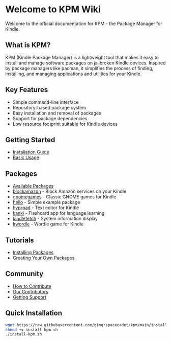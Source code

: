 # Welcome to KPM Wiki

Welcome to the official documentation for KPM - the Package Manager for Kindle.

## What is KPM?
KPM (Kindle Package Manager) is a lightweight tool that makes it easy to install and manage software packages on jailbroken Kindle devices. Inspired by package managers like pacman, it simplifies the process of finding, installing, and managing applications and utilities for your Kindle.

## Key Features
* Simple command-line interface
* Repository-based package system
* Easy installation and removal of packages
* Support for package dependencies
* Low resource footprint suitable for Kindle devices

## Getting Started
* [Installation Guide](/installation)
* [Basic Usage](/usage)

## Packages
* [Available Packages](/packages)
* [blockamazon](/packages/blockamazon) - Block Amazon services on your Kindle
* [gnomegames](/packages/gnomegames) - Classic GNOME games for Kindle
* [hello](/packages/hello) - Simple example package
* [hyprpad](/packages/hyprpad) - Text editor for Kindle
* [kanki](/packages/kanki) - Flashcard app for language learning
* [kindlefetch](/packages/kindlefetch) - System information display
* [kwordle](/packages/kwordle) - Wordle game for Kindle

## Tutorials
* [Installing Packages](/tutorials/installing-packages)
* [Creating Your Own Packages](/tutorials/creating-packages)

## Community
* [How to Contribute](/contributing)
* [Our Contributors](/contributors)
* [Getting Support](/support)

## Quick Installation

```bash
wget https://raw.githubusercontent.com/gingrspacecadet/kpm/main/install-kpm.sh
chmod +x install-kpm.sh
./install-kpm.sh
```
